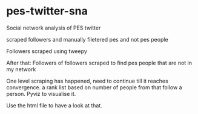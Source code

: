 # pes-twitter-sna
Social network analysis of PES twitter

scraped followers and manually filetered pes and not pes people

Followers scraped using tweepy



After that:
Followers of followers scraped to find pes people that are not in my network

One level scraping has happened, need to continue till it reaches convergence.
a rank list based on number of people from that follow a person.
Pyviz to visualise it.

Use the html file to have a look at that.
